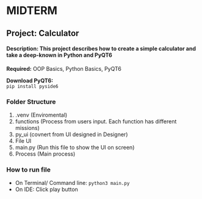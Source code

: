 # MIDTERM 
## Project: Calculator 
#### Description: This project describes how to create a simple calculator and take a deep-known in Python and PyQT6 
**Required:** OOP Basics, Python Basics, PyQT6  

**Download PyQT6:**  
`pip install pyside6`
### Folder Structure
1. .venv (Enviromental)
2. functions (Process from users input. Each function has different missions)
3. py_ui (covnert from UI designed in Designer)
4. File UI 
5. main.py (Run this file to show the UI on screen)
6. Process (Main process)
### How to run file
- On Terminal/ Command line: `python3 main.py`
- On IDE: Click play button 
